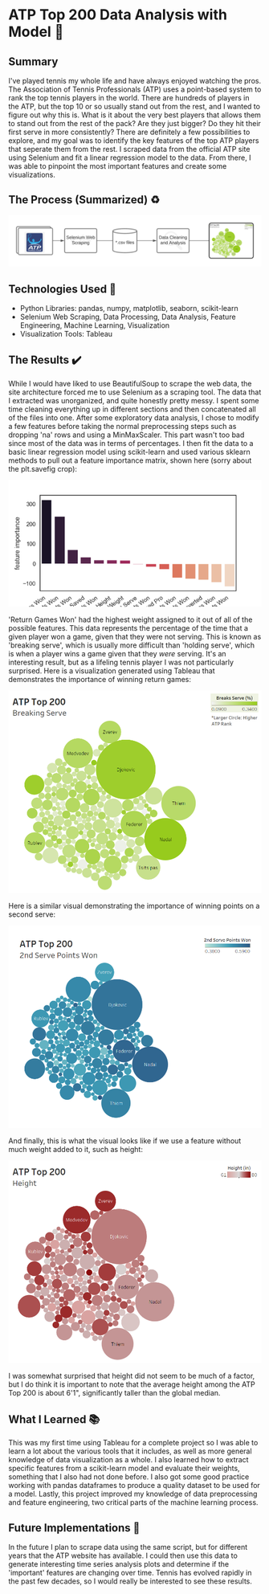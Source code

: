 # ATP Top 200 Data Analysis with Model :tennis:

## Summary

I've played tennis my whole life and have always enjoyed watching the pros. The Association of Tennis Professionals (ATP) uses a point-based system to rank the top tennis players in the world. There are hundreds of players in the ATP, but the top 10 or so usually stand out from the rest, and I wanted to figure out why this is. What is it about the very best players that allows them to stand out from the rest of the pack? Are they just bigger? Do they hit their first serve in more consistently? There are definitely a few possibilities to explore, and my goal was to identify the key features of the top ATP players that seperate them from the rest. I scraped data from the official ATP site using Selenium and fit a linear regression model to the data. From there, I was able to pinpoint the most important features and create some visualizations.

## The Process (Summarized) :recycle:

![data processing flowchart](images/atp-flowchart.png)

## Technologies Used :microscope:

- Python Libraries: pandas, numpy, matplotlib, seaborn, scikit-learn
- Selenium Web Scraping, Data Processing, Data Analysis, Feature Engineering, Machine Learning, Visualization
- Visualization Tools: Tableau

## The Results :heavy_check_mark:

While I would have liked to use BeautifulSoup to scrape the web data, the site architecture forced me to use Selenium as a scraping tool. The data that I extracted was unorganized, and quite honestly pretty messy. I spent some time cleaning everything up in different sections and then concatenated all of the files into one. After some exploratory data analysis, I chose to modify a few features before taking the normal preprocessing steps such as dropping 'na' rows and using a MinMaxScaler. This part wasn't too bad since most of the data was in terms of percentages. I then fit the data to a basic linear regression model using scikit-learn and used various sklearn methods to pull out a feature importance matrix, shown here (sorry about the plt.savefig crop):

![feature importance matrix](images/feature_importance_matrix.png)

'Return Games Won' had the highest weight assigned to it out of all of the possible features. This data represents the percentage of the time that a given player won a game, given that they were not serving. This is known as 'breaking serve', which is usually more difficult than 'holding serve', which is when a player wins a game given that they *were* serving. It's an interesting result, but as a lifeling tennis player I was not particularly surprised. Here is a visualization generated using Tableau that demonstrates the importance of winning return games:

![return games won visual](images/atp-dashboard.png)

Here is a similar visual demonstrating the importance of winning points on a second serve:

![second serve visual](images/atp-second-serve.png)

And finally, this is what the visual looks like if we use a feature without much weight added to it, such as height:

![height visual](images/atp-height.png)

I was somewhat surprised that height did not seem to be much of a factor, but I do think it is important to note that the average height among the ATP Top 200 is about 6'1", significantly taller than the global median.

## What I Learned :books:

This was my first time using Tableau for a complete project so I was able to learn a lot about the various tools that it includes, as well as more general knowledge of data visualization as a whole. I also learned how to extract specific features from a scikit-learn model and evaluate their weights, something that I also had not done before. I also got some good practice working with pandas dataframes to produce a quality dataset to be used for a model. Lastly, this project improved my knowledge of data preprocessing and feature engineering, two critical parts of the machine learning process.

## Future Implementations :rocket:

In the future I plan to scrape data using the same script, but for different years that the ATP website has available. I could then use this data to generate interesting time series analysis plots and determine if the 'important' features are changing over time. Tennis has evolved rapidly in the past few decades, so I would really be interested to see these results.
